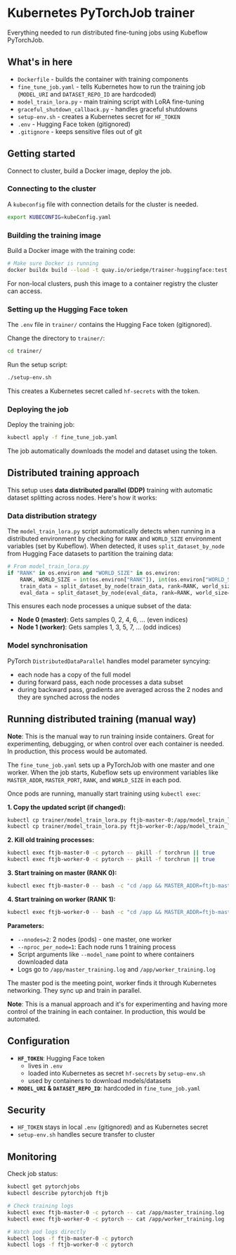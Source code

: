 # Kubernetes PyTorchJob trainer

Everything needed to run distributed fine-tuning jobs using Kubeflow PyTorchJob.

## What's in here

- `Dockerfile` - builds the container with training components
- `fine_tune_job.yaml` - tells Kubernetes how to run the training job (`MODEL_URI` and `DATASET_REPO_ID` are hardcoded)
- `model_train_lora.py` - main training script with LoRA fine-tuning
- `graceful_shutdown_callback.py` - handles graceful shutdowns
- `setup-env.sh` - creates a Kubernetes secret for `HF_TOKEN`
- `.env` - Hugging Face token (gitignored)
- `.gitignore` - keeps sensitive files out of git

## Getting started

Connect to cluster, build a Docker image, deploy the job.

### Connecting to the cluster

A `kubeconfig` file with connection details for the cluster is needed.

```bash
export KUBECONFIG=kubeConfig.yaml
```

### Building the training image

Build a Docker image with the training code:

```bash
# Make sure Docker is running
docker buildx build --load -t quay.io/oriedge/trainer-huggingface:test trainer/
```

For non-local clusters, push this image to a container registry the cluster can access.

### Setting up the Hugging Face token

The `.env` file in `trainer/` contains the Hugging Face token (gitignored).

Change the directory to `trainer/`:

```bash
cd trainer/
```

Run the setup script:

```bash
./setup-env.sh
```

This creates a Kubernetes secret called `hf-secrets` with the token.

### Deploying the job

Deploy the training job:

```bash
kubectl apply -f fine_tune_job.yaml
```

The job automatically downloads the model and dataset using the token.

## Distributed training approach

This setup uses **data distributed parallel (DDP)** training with automatic dataset splitting across nodes. Here's how it works:

### Data distribution strategy

The `model_train_lora.py` script automatically detects when running in a distributed environment by checking for `RANK` and `WORLD_SIZE` environment variables (set by Kubeflow). When detected, it uses `split_dataset_by_node` from Hugging Face datasets to partition the training data:

```python
# From model_train_lora.py
if "RANK" in os.environ and "WORLD_SIZE" in os.environ:
    RANK, WORLD_SIZE = int(os.environ["RANK"]), int(os.environ["WORLD_SIZE"])
    train_data = split_dataset_by_node(train_data, rank=RANK, world_size=WORLD_SIZE)
    eval_data = split_dataset_by_node(eval_data, rank=RANK, world_size=WORLD_SIZE)
```

This ensures each node processes a unique subset of the data:
- **Node 0 (master)**: Gets samples 0, 2, 4, 6, ... (even indices)
- **Node 1 (worker)**: Gets samples 1, 3, 5, 7, ... (odd indices)

### Model synchronisation

PyTorch `DistributedDataParallel` handles model parameter syncying:
- each node has a copy of the full model
- during forward pass, each node processes a data subset
- during backward pass, gradients are averaged across the 2 nodes and they are synched across the nodes
## Running distributed training (manual way)

**Note**: This is the manual way to run training inside containers. Great for experimenting, debugging, or when control over each container is needed. In production, this process would be automated.

The `fine_tune_job.yaml` sets up a PyTorchJob with one master and one worker. When the job starts, Kubeflow sets up environment variables like `MASTER_ADDR`, `MASTER_PORT`, `RANK`, and `WORLD_SIZE` in each pod.

Once pods are running, manually start training using `kubectl exec`:

**1. Copy the updated script (if changed):**

```bash
kubectl cp trainer/model_train_lora.py ftjb-master-0:/app/model_train_lora.py -c pytorch
kubectl cp trainer/model_train_lora.py ftjb-worker-0:/app/model_train_lora.py -c pytorch
```

**2. Kill old training processes:**

```bash
kubectl exec ftjb-master-0 -c pytorch -- pkill -f torchrun || true
kubectl exec ftjb-worker-0 -c pytorch -- pkill -f torchrun || true
```

**3. Start training on master (RANK 0):**

```bash
kubectl exec ftjb-master-0 -- bash -c "cd /app && MASTER_ADDR=ftjb-master-0 MASTER_PORT=23456 nohup torchrun --nnodes=2 --node_rank=0 --nproc_per_node=1 --master_addr=ftjb-master-0 --master_port=23456 model_train_lora.py --model_name /workspace/model/models--meta-llama--Llama-3.2-1B-Instruct/snapshots/9213176726f574b556790deb65791e0c5aa438b6 --dataset_path /workspace/dataset --output_dir /workspace/output --local_files_only --add_special_tokens > /app/master_training.log 2>&1 &"
```

**4. Start training on worker (RANK 1):**

```bash
kubectl exec ftjb-worker-0 -- bash -c "cd /app && MASTER_ADDR=ftjb-master-0 MASTER_PORT=23456 nohup torchrun --nnodes=2 --node_rank=1 --nproc_per_node=1 --master_addr=ftjb-master-0 --master_port=23456 model_train_lora.py --model_name /workspace/model/models--meta-llama--Llama-3.2-1B-Instruct/snapshots/9213176726f574b556790deb65791e0c5aa438b6 --dataset_path /workspace/dataset --output_dir /workspace/output --local_files_only --add_special_tokens > /app/worker_training.log 2>&1 &"
```

**Parameters:**

- `--nnodes=2`: 2 nodes (pods) - one master, one worker
- `--nproc_per_node=1`: Each node runs 1 training process
- Script arguments like `--model_name` point to where containers downloaded data
- Logs go to `/app/master_training.log` and `/app/worker_training.log`

The master pod is the meeting point, worker finds it through Kubernetes networking. They sync up and train in parallel.

**Note**: This is a manual approach and it's for experimenting and having more control of the training in each container. In production, this would be automated.

## Configuration

- **`HF_TOKEN`**: Hugging Face token
  - lives in `.env`
  - loaded into Kubernetes as secret `hf-secrets` by `setup-env.sh`
  - used by containers to download models/datasets
- **`MODEL_URI` & `DATASET_REPO_ID`**: hardcoded in `fine_tune_job.yaml`

## Security

- `HF_TOKEN` stays in local `.env` (gitignored) and as Kubernetes secret
- `setup-env.sh` handles secure transfer to cluster

## Monitoring

Check job status:

```bash
kubectl get pytorchjobs
kubectl describe pytorchjob ftjb

# Check training logs
kubectl exec ftjb-master-0 -c pytorch -- cat /app/master_training.log
kubectl exec ftjb-worker-0 -c pytorch -- cat /app/worker_training.log

# Watch pod logs directly
kubectl logs -f ftjb-master-0 -c pytorch
kubectl logs -f ftjb-worker-0 -c pytorch
``` 
